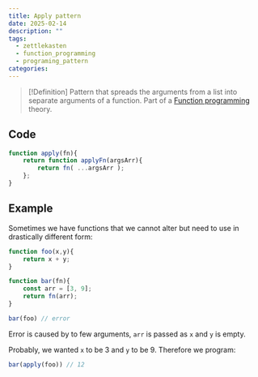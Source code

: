 ```yaml
---
title: Apply pattern
date: 2025-02-14
description: ""
tags:
  - zettlekasten
  - function_programming
  - programing_pattern
categories:
---
```


> [!Definition]
> Pattern that spreads the arguments from a list into separate arguments of a function. Part of a [Function programming](Function%20programming) theory.

## Code

```js
function apply(fn){
	return function applyFn(argsArr){
		return fn( ...argsArr );
	};
}
```

## Example

Sometimes we have functions that we cannot alter but need to use in drastically different form:

```js
function foo(x,y){
	return x + y;
}

function bar(fn){
	const arr = [3, 9];
	return fn(arr);
}

bar(foo) // error
```

Error is caused by to few arguments, `arr` is passed as `x` and `y` is empty.

Probably, we wanted `x` to be 3 and `y` to be 9. Therefore we program:

```js
bar(apply(foo)) // 12
```
